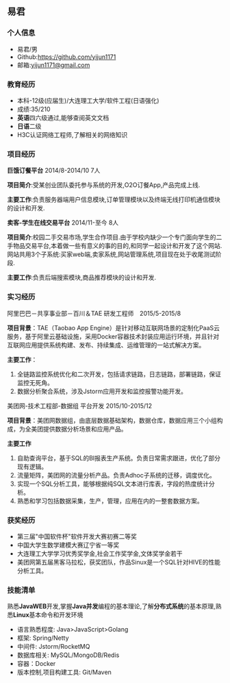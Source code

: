 ## 易君

### **个人信息**

* 易君/男
* Github:https://github.com/yijun1171
* 邮箱:yijun1171@gmail.com

### **教育经历**

* 本科-12级(应届生)/大连理工大学/软件工程(日语强化)
* 成绩:35/210
* **英语**四六级通过,能够查阅英文文档 
* **日语**二级
* H3C认证网络工程师,了解相关的网络知识

### **项目经历**
 
**巨饿订餐平台** 2014/8-2014/10 7人

**项目简介**:受某创业团队委托参与系统的开发,O2O订餐App,产品完成上线.

**主要工作**:负责服务器端用户信息模块,订单管理模块以及终端无线打印机通信模块的设计和开发.

**卖客-学生在线交易平台** 2014/11-至今 8人 

**项目简介**:校园二手交易市场,学生合作项目.由于学校内缺少一个专门面向学生的二手物品交易平台,本着做一些有意义的事的目的,和同学一起设计和开发了这个网站.网站共用3个子系统:买家web端,卖家系统,网站管理系统,项目现在处于收尾测试阶段.

**主要工作**:负责后端搜索模块,商品推荐模块的设计和开发.

### **实习经历**
阿里巴巴－共享事业部－百川＆TAE  研发工程师　2015/5-2015/8

**项目背景**：TAE（Taobao App Engine）是针对移动互联网场景的定制化PaaS云服务，基于阿里云基础设施，采用Docker容器技术封装应用运行环境，并且针对互联网应用提供系统构建、发布、持续集成、运维管理的一站式解决方案。

**主要工作**：
1. 全链路监控系统优化和二次开发，包括请求链路，日志链路，部署链路，保证监控无死角。
2. 数据分析聚合系统，涉及Jstorm应用开发和监控报警功能开发。

美团网-技术工程部-数据组 平台开发 2015/10-2015/12

**项目背景**：美团网数据组，由底层数据基础架构，数据仓库，数据应用三个小组构成，为全美团提供数据分析场景和应用产品。

**主要工作**

1. 自助查询平台，基于SQL的BI报表生产系统。负责日常需求跟进，优化了部分现有逻辑。
2. 流量矩阵，美团网的流量分析产品。负责Adhoc子系统的迁移，调度优化。
3. 实现一个SQL分析工具，能够根据纯SQL文本进行库表，字段的热度统计分析。
4. 熟悉和学习包括数据采集，生产，管理，应用在内的一整套数据方案。

### **获奖经历**

* 第三届"中国软件杯"软件开发大赛初赛二等奖
* 中国大学生数学建模大赛辽宁省一等奖
* 大连理工大学学习优秀奖学金,社会工作奖学金,文体奖学金若干
* 美团网第五届黑客马拉松，获奖团队，作品Sinux是一个SQL针对HIVE的性能分析工具。


### **技能清单**

熟悉**JavaWEB**开发,掌握**Java并发**编程的基本理论,了解**分布式系统**的基本原理,熟悉**Linux**基本命令和开发环境
 
* 语言熟悉程度: Java>JavaScript>Golang
* 框架: Spring/Netty
* 中间件: Jstorm/RocketMQ
* 数据库相关: MySQL/MongoDB/Redis
* 容器：Docker
* 版本控制,项目构建工具: Git/Maven


